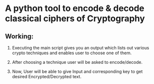 # A python tool to encode & decode classical ciphers of Cryptography

## Working:

1. Executing the main script gives you an output which lists out various crypto techniques and enables user to choose one of them.

2. After choosing a technique user will be asked to encode/decode.

3. Now, User will be able to give Input and corresponding key to get desired Encrypted/Decrypted text.
